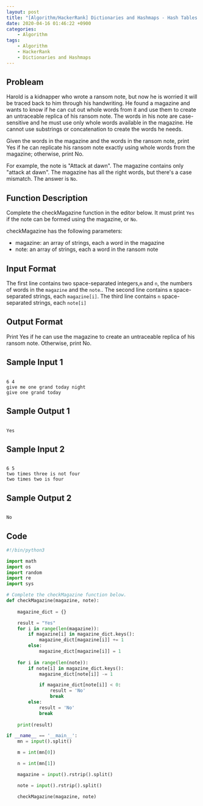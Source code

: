 ```yaml
---
layout: post
title: "[Algorithm/HackerRank] Dictionaries and Hashmaps - Hash Tables: Ransom Note"
date: 2020-04-16 01:46:22 +0900
categories: 
    - Algorithm
tags:
    - Algorithm
    - HackerRank
    - Dictionaries and Hashmaps
---
```


<!-- more -->


## Probleam
Harold is a kidnapper who wrote a ransom note, but now he is worried it will be traced back to him through his handwriting. He found a magazine and wants to know if he can cut out whole words from it and use them to create an untraceable replica of his ransom note. The words in his note are case-sensitive and he must use only whole words available in the magazine. He cannot use substrings or concatenation to create the words he needs.

Given the words in the magazine and the words in the ransom note, print Yes if he can replicate his ransom note exactly using whole words from the magazine; otherwise, print No.

For example, the note is "Attack at dawn". The magazine contains only "attack at dawn". The magazine has all the right words, but there's a case mismatch. The answer is `No`.

## Function Description
Complete the checkMagazine function in the editor below. It must print `Yes` if the note can be formed using the magazine, or `No`.

checkMagazine has the following parameters:
- magazine: an array of strings, each a word in the magazine
- note: an array of strings, each a word in the ransom note

## Input Format
The first line contains two space-separated integers,`m`  and `n`, the numbers of words in the `magazine` and the `note`..
The second line contains `m` space-separated strings, each `magazine[i]`.
The third line contains `n` space-separated strings, each `note[i]`

## Output Format
Print Yes if he can use the magazine to create an untraceable replica of his ransom note. Otherwise, print No.

## Sample Input 1
```

6 4
give me one grand today night
give one grand today
```


## Sample Output 1
```

Yes
```


## Sample Input 2
```

6 5
two times three is not four
two times two is four
```


## Sample Output 2
```

No
```


## Code

```python
#!/bin/python3

import math
import os
import random
import re
import sys

# Complete the checkMagazine function below.
def checkMagazine(magazine, note):
    
    magazine_dict = {}

    result = "Yes"
    for i in range(len(magazine)):
        if magazine[i] in magazine_dict.keys():
            magazine_dict[magazine[i]] += 1
        else:
            magazine_dict[magazine[i]] = 1
    
    for i in range(len(note)):
        if note[i] in magazine_dict.keys():
            magazine_dict[note[i]] -= 1

            if magazine_dict[note[i]] < 0:
                result = 'No'
                break
        else:
            result = 'No'
            break
    
    print(result)

if __name__ == '__main__':
    mn = input().split()

    m = int(mn[0])

    n = int(mn[1])

    magazine = input().rstrip().split()

    note = input().rstrip().split()

    checkMagazine(magazine, note)

```

